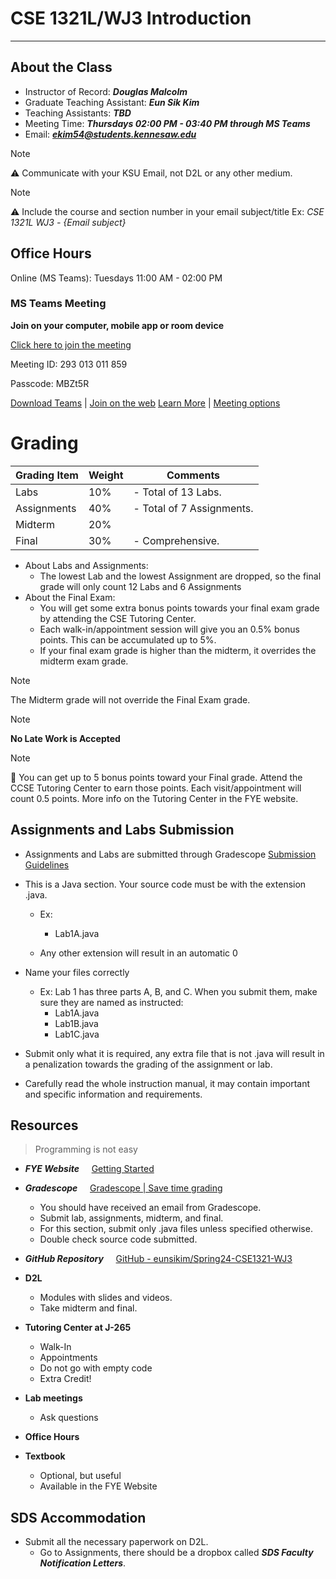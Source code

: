 # CSE 1321L/WJ3 Introduction
---
## About the Class
- Instructor of Record: ***Douglas Malcolm***
- Graduate Teaching Assistant: ***Eun Sik Kim***
- Teaching Assistants: ***TBD***
- Meeting Time: ***Thursdays 02:00 PM - 03:40 PM through MS Teams***
- Email: ***ekim54@students.kennesaw.edu***

> [!Note]
> ⚠️ Communicate with your KSU Email, not D2L or any other medium.

> [!Note]
> ⚠️ Include the course and section number in your email subject/title 
> 	Ex: *CSE 1321L WJ3 - {Email subject}*

## Office Hours
Online (MS Teams): Tuesdays 11:00 AM - 02:00 PM
### MS Teams Meeting 
**Join on your computer, mobile app or room device**

[Click here to join the meeting](https://teams.microsoft.com/l/meetup-join/19%3ameeting_YzAzMTA5ZjItZGI4OS00OTc3LThjMzAtMjExYTE2ZjgzNmUz%40thread.v2/0?context=%7b%22Tid%22%3a%2245f26ee5-f134-439e-bc93-e6c7e33d61c2%22%2c%22Oid%22%3a%22bcacccfb-5b99-4a48-9177-2a3e26ed3d66%22%7d)

Meeting ID: 293 013 011 859 

Passcode: MBZt5R 

[Download Teams](https://www.microsoft.com/en-us/microsoft-teams/download-app) | [Join on the web](https://www.microsoft.com/microsoft-teams/join-a-meeting)
[Learn More](https://aka.ms/JoinTeamsMeeting) | [Meeting options](https://teams.microsoft.com/meetingOptions/?organizerId=bcacccfb-5b99-4a48-9177-2a3e26ed3d66&tenantId=45f26ee5-f134-439e-bc93-e6c7e33d61c2&threadId=19_meeting_YzAzMTA5ZjItZGI4OS00OTc3LThjMzAtMjExYTE2ZjgzNmUz@thread.v2&messageId=0&language=en-US)

# Grading
| Grading Item | Weight | Comments |
| ---- | ---- | ---- |
| Labs | 10% | - Total of 13 Labs. |
| Assignments | 40% | - Total of 7 Assignments.|
| Midterm | 20% |  |
| Final | 30% | - Comprehensive.|
- About Labs and Assignments:
	- The lowest Lab and the lowest Assignment are dropped, so the final grade will only count 12 Labs and 6 Assignments
- About the Final Exam:
	- You will get some extra bonus points towards your final exam grade by attending the CSE Tutoring Center.
	- Each walk-in/appointment session will give you an 0.5% bonus points. This can be accumulated up to 5%.
	- If your final exam grade is higher than the midterm, it overrides the midterm exam grade.
> [!Note]
> The Midterm grade will not override the Final Exam grade.

>[!Note]
>**No Late Work is Accepted**

>[!Note]
>📌 You can get up to 5 bonus points toward your Final grade.
Attend the CCSE Tutoring Center to earn those points. Each visit/appointment will count 0.5 points.
More info on the Tutoring Center in the FYE website.

## Assignments and Labs Submission
- Assignments and Labs are submitted through Gradescope
[Submission Guidelines](https://ccse.kennesaw.edu/fye/submissionguidelines.php)
- This is a Java section. Your source code must be with the extension .java.
	- Ex:
		- Lab1A.java

	- Any other extension will result in an automatic 0

- Name your files correctly
	- Ex:
		Lab 1 has three parts A, B, and C. When you submit them, make sure they are named as instructed:
		- Lab1A.java 
		- Lab1B.java
		- Lab1C.java

- Submit only what it is required, any extra file that is not .java will result in a penalization towards the grading of the assignment or lab.
- Carefully read the whole instruction manual, it may contain important and specific information and requirements.

## Resources
> Programming is not easy
- ***FYE Website***
    [Getting Started](https://ccse.kennesaw.edu/fye/getting_started.php)
    
- ***Gradescope***
    [Gradescope | Save time grading](https://www.gradescope.com/)
	- You should have received an email from Gradescope.
	- Submit lab, assignments, midterm, and final.
	- For this section, submit only .java files unless specified otherwise.
	- Double check source code submitted.
	
- ***GitHub Repository***
    [GitHub - eunsikim/Spring24-CSE1321-WJ3](https://github.com/eunsikim/Spring24-CSE1321-WJ3)
    
- **D2L**
	- Modules with slides and videos.
	- Take midterm and final.

- **Tutoring Center at J-265**
	- Walk-In
	- Appointments
	- Do not go with empty code
	- Extra Credit!

- **Lab meetings**
	- Ask questions

- **Office Hours**

- **Textbook**
	- Optional, but useful
	- Available in the FYE Website

## SDS Accommodation
- Submit all the necessary paperwork on D2L.
	- Go to Assignments, there should be a dropbox called ***SDS Faculty Notification Letters***.